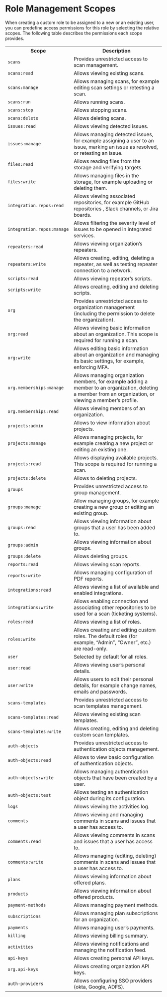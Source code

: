 # Role Management Scopes

When creating a custom role to be assigned to a new or an existing user, you can predefine access permissions for this role by selecting the relative scopes. The following table describes the permissions each scope provides.   

<table id="simple-table">
  <tr>
    <th width="25%"><b>Scope</b></th>
    <th width="75%"><b>Description</b></th>
  </tr>
  <tr>
    <td width="25%"><code>scans</code></td>
    <td width="75%" >
       Provides unrestricted access to scan management. 
    </td>
  <tr>
    <td width="25%"><code>scans:read </code></td>
    <td width="75%" >
       Allows viewing existing scans. 
    </td>
  </tr>
  <td width="25%"><code>scans:manage </code></td>
    <td width="75%" >
       Allows managing scans, for example editing scan settings or retesting a scan. 
    </td>
  </tr>
  <tr>
    <td width="25%"><code>scans:run </code></td>
    <td width="75%" >
       Allows running scans.   
    </td>
  </tr>
  <tr>
    <td width="25%"><code>scans:stop </code></td>
    <td width="75%" >
       Allows stopping scans. 
    </td>
  </tr>
  <tr>
    <td width="25%"><code>scans:delete </code></td>
    <td width="75%" >
       Allows deleting scans.   
    </td>
  </tr>
  <tr>
    <td width="25%"><code>issues:read</code></td>
    <td width="75%" >    
       Allows viewing detected issues.   
    </td>
  </tr>
  <tr>
    <td width="25%"><code>issues:manage </code></td>
    <td width="75%" >
      Allows managing detected issues, for example assigning a user to an issue, marking an issue as resolved, or retesting an issue.    
    </td>
  </tr>
   <tr>
    <td width="25%"><code>files:read </code></td>
    <td width="75%" >
       Allows reading files from the storage and verifying targets.   
    </td>
  </tr>
  <tr>
    <td width="25%"><code>files:write </code></td>
    <td width="75%" >
       Allows managing files in the storage, for example uploading or deleting them.   
    </td>
  </tr>
  <tr>
    <td width="25%"><code>integration.repos:read </code></td>
    <td width="75%" >
       Allows viewing associated repositories, for example GitHub repositories , Slack channels, or Jira boards.   
    </td>
    <tr>
    <td width="25%"><code>integration.repos:manage </code></td>
    <td width="75%" >
       Allows filtering the severity level of issues to be opened in integrated services.   
    </td>
  </tr>
  <tr>
    <td width="25%"><code>repeaters:read </code></td>
    <td width="75%" >
       Allows viewing organization’s repeaters.   
    </td>
  </tr>
  <tr>
    <td width="25%"><code>repeaters:write </code></td>
    <td width="75%" >
       Allows creating, editing, deleting a repeater, as well as testing repeater connection to a network.   
    </td>
  </tr>

  <tr>
    <td width="25%"><code>scripts:read</code></td>
    <td width="75%" >
      Allows viewing repeater’s scripts.   
    </td>
  </tr>
   <tr>
    <td width="25%"><code>scripts:write</code></td>
    <td width="75%" >
      Allows creating, editing and deleting scripts.   
    </td>
  </tr>
  <tr>
    <td width="25%"><code>org </code></td>
    <td width="75%" >
       Provides unrestricted access to organization management (including the permission to delete the organization).   
    </td>
  </tr>
  <tr>
    <td width="25%"><code>org:read</code></td>
    <td width="75%" >
      Allows viewing basic information about an organization. This scope is required for running a scan. 
    </td>
  </tr>
  <tr>
    <td width="25%"><code>org:write</code></td>
    <td width="75%" >
      Allows editing basic information about an organization and managing its basic settings, for example, enforcing MFA.   
    </td>
  </tr>
  <tr>
    <td width="25%"><code>org.memberships:manage</code></td>
    <td width="75%" >
      Allows managing organization members, for example adding a member to an organization, deleting a member from an organization, or viewing a member’s profile.   
    </td>
  </tr>
  <tr>
    <td width="25%"><code>org.memberships:read</code></td>
    <td width="75%" >
     Allows viewing members of an organization.   
    </td>
  </tr>
  <tr>
    <td width="25%"><code>projects:admin</code></td>
    <td width="75%" >
     Allows to view information about projects.   
    </td>
  </tr>
  <tr>
    <td width="25%"><code>projects:manage</code></td>
    <td width="75%" >
     Allows managing projects, for example creating a new project or editing an existing one.   
    </td>
  </tr>
  <tr>
    <td width="25%"><code>projects:read</code></td>
    <td width="75%" >
     Allows displaying available projects. This scope is required for running a scan.    
    </td>
  </tr>
  <tr>
    <td width="25%"><code>projects:delete</code></td>
    <td width="75%" >
     Allows to deleting projects.  
    </td>
  </tr>
  <tr>
    <td width="25%"><code>groups</code></td>
    <td width="75%" >
     Provides unrestricted access to group management. 
    </td>
  </tr>
  <tr>
    <td width="25%"><code>groups:manage</code></td>
    <td width="75%" >
     Allow managing groups, for example creating a new group or editing an existing group. 
    </td>
  </tr>
  <tr>
    <td width="25%"><code>groups:read</code></td>
    <td width="75%" >
     Allows viewing information about groups that a user has been added to. 
    </td>
  </tr>
   <tr>
    <td width="25%"><code>groups:admin</code></td>
    <td width="75%" >
     Allows viewing information about groups. 
    </td>
  </tr>
  <tr>
    <td width="25%"><code>groups:delete</code></td>
    <td width="75%" >
     Allows deleting groups. 
    </td>
  </tr>
  <tr>
    <td width="25%"><code>reports:read</code></td>
    <td width="75%" >
     Allows viewing scan reports. 
    </td>
  </tr>
  <tr>
    <td width="25%"><code>reports:write</code></td>
    <td width="75%" >
     Allows managing configuration of PDF reports. 
    </td>
  </tr>
  <tr>
    <td width="25%"><code>integrations:read</code></td>
    <td width="75%" >
     Allows viewing a list of available and enabled integrations.  
    </td>
  </tr>
  <tr>
    <td width="25%"><code>integrations:write</code></td>
    <td width="75%" >
     Allows enabling connection and associating other repositories to be used for a scan (ticketing systems).  
    </td>
  </tr>
  <tr>
    <td width="25%"><code>roles:read</code></td>
    <td width="75%" >
     Allows viewing a list of roles.  
    </td>
  </tr>
  <tr>
    <td width="25%"><code>roles:write</code></td>
    <td width="75%" >
     Allows creating and editing custom roles. The default roles (for example, “Admin”, “Owner”, etc.) are read-only.  
    </td>
  </tr>
  <tr>
    <td width="25%"><code>user</code></td>
    <td width="75%" >
     Selected by default for all roles.   
    </td>
  </tr>
  <tr>
    <td width="25%"><code>user:read</code></td>
    <td width="75%" >
     Allows viewing user’s personal details.   
    </td>
  </tr>
  <tr>
    <td width="25%"><code>user:write</code></td>
    <td width="75%" >
     Allows users to edit their personal details, for example change names, emails and passwords.   
    </td>
  </tr>
  <tr>
    <td width="25%"><code>scans-templates</code></td>
    <td width="75%" >
     Provides unrestricted access to scan templates management.  
    </td>
  </tr>
  <tr>
    <td width="25%"><code>scans-templates:read</code></td>
    <td width="75%" >
     Allows viewing existing scan templates.  
    </td>
  </tr>
  <tr>
    <td width="25%"><code>scans-templates:write</code></td>
    <td width="75%" >
     Allows creating, editing and deleting custom scan templates.  
    </td>
  </tr>
  <tr>
    <td width="25%"><code>auth-objects</code></td>
    <td width="75%" >
     Provides unrestricted access to authentication objects management.    
    </td>
  </tr>
  <tr>
    <td width="25%"><code>auth-objects:read</code></td>
    <td width="75%" >
     Allows to view basic configuration of authentication objects.    
    </td>
  </tr>
  <tr>
    <td width="25%"><code>auth-objects:write</code></td>
    <td width="75%" >
     Allows managing authentication objects that have been created by a user.    
    </td>
  </tr>
  <tr>
    <td width="25%"><code>auth-objects:test</code></td>
    <td width="75%" >
     Allows testing an authentication object during its configuration.    
    </td>
  </tr>
  <tr>
    <td width="25%"><code>logs</code></td>
    <td width="75%" >
     Allows viewing the activities log.    
    </td>
  </tr>
  <tr>
    <td width="25%"><code>comments</code></td>
    <td width="75%" >
     Allows viewing and managing comments in scans and issues that a user has access to.    
    </td>
  </tr>
   <tr>
    <td width="25%"><code>comments:read</code></td>
    <td width="75%" >
     Allows viewing comments in scans and issues that a user has access to.     
    </td>
  </tr>
   <tr>
    <td width="25%"><code>comments:write</code></td>
    <td width="75%" >
     Allows managing (editing, deleting) comments in scans and issues that a user has access to.     
    </td>
  </tr>
   <tr>
    <td width="25%"><code>plans</code></td>
    <td width="75%" >
     Allows viewing information about offered plans.   
    </td>
  </tr>
  <tr>
    <td width="25%"><code>products</code></td>
    <td width="75%" >
     Allows viewing information about offered products.   
    </td>
  </tr>
  <tr>
    <td width="25%"><code>payment-methods</code></td>
    <td width="75%" >
     Allows managing payment methods.   
    </td>
  </tr>
   <tr>
    <td width="25%"><code>subscriptions</code></td>
    <td width="75%" >
     Allows managing plan subscriptions for an organization.   
    </td>
  </tr>
   <tr>
    <td width="25%"><code>payments</code></td>
    <td width="75%" >
     Allows managing user’s payments.  
    </td>
  </tr>
  <tr>
    <td width="25%"><code>billing</code></td>
    <td width="75%" >
     Allows viewing billing summary.  
    </td>
  </tr>
  <tr>
    <td width="25%"><code>activities</code></td>
    <td width="75%" >
     Allows viewing notifications and managing the notification feed.  
    </td>
  </tr>
  <tr>
    <td width="25%"><code>api-keys</code></td>
    <td width="75%" >
     Allows creating personal API keys. 
    </td>
  </tr>
  <tr>
    <td width="25%"><code>org.api-keys</code></td>
    <td width="75%" >
     Allows creating organization API keys. 
    </td>
  </tr>
  <tr>
    <td width="25%"><code>auth-providers</code></td>
    <td width="75%" >
     Allows configuring SSO providers (okta, Google, ADFS). 
    </td>
  </tr>
  </table>